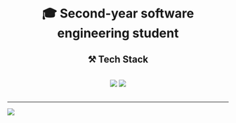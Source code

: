 <!-- # 👋 About Me: -->

<h1 align="center">🎓 Second-year software engineering student</h1>
<h2 align="center">⚒️ Tech Stack</h2>
<br/>
<div align="center">
    <img src="https://skillicons.dev/icons?i=react,swift,html,css,php" />
    <img src="https://skillicons.dev/icons?i=nodejs,javascript,typescript,express,mongodb,c,java,postgresql,docker,git" /><br>
</div>

<br/>



---
[![](https://visitcount.itsvg.in/api?id=moritzmuescher&icon=0&color=0)](https://visitcount.itsvg.in)

<!-- Proudly created with GPRM ( https://gprm.itsvg.in ) -->
